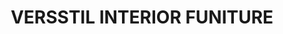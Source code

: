 ---
title: "VERSSTIL INTERIOR FUNITURE"
url: /karachi/versstil-interior-funiture/
shop: furniture
---
